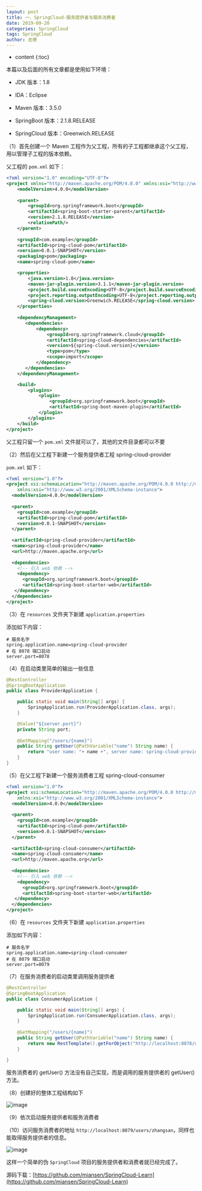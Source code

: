 ```yaml
---
layout: post
title: 一、SpringCloud-服务提供者与服务消费者
date: 2019-09-20
categories: SpringCloud
tags: SpringCloud
author: 龙德
---
```


* content
{:toc}

本篇以及后面的所有文章都是使用如下环境：

- JDK 版本：1.8

- IDA：Eclipse

- Maven 版本：3.5.0

- SpringBoot 版本：2.1.8.RELEASE

- SpringCloud 版本：Greenwich.RELEASE

（1）首先创建一个 Maven 工程作为父工程，所有的子工程都继承这个父工程，用以管理子工程的版本依赖。

父工程的 `pom.xml` 如下：

```xml
<?xml version="1.0" encoding="UTF-8"?>
<project xmlns="http://maven.apache.org/POM/4.0.0" xmlns:xsi="http://www.w3.org/2001/XMLSchema-instance" xsi:schemaLocation="http://maven.apache.org/POM/4.0.0 https://maven.apache.org/xsd/maven-4.0.0.xsd">
	<modelVersion>4.0.0</modelVersion>
	
	<parent>
		<groupId>org.springframework.boot</groupId>
		<artifactId>spring-boot-starter-parent</artifactId>
		<version>2.1.8.RELEASE</version>
		<relativePath/>
	</parent>
	
	<groupId>com.example</groupId>
	<artifactId>spring-cloud-pom</artifactId>
	<version>0.0.1-SNAPSHOT</version>
	<packaging>pom</packaging>
	<name>spring-cloud-pom</name>

	<properties>
		<java.version>1.8</java.version>
		<maven-jar-plugin.version>3.1.1</maven-jar-plugin.version>
		<project.build.sourceEncoding>UTF-8</project.build.sourceEncoding>
		<project.reporting.outputEncoding>UTF-8</project.reporting.outputEncoding>
		<spring-cloud.version>Greenwich.RELEASE</spring-cloud.version>
	</properties>
	
	<dependencyManagement>
	   <dependencies>
	       <dependency>
	           <groupId>org.springframework.cloud</groupId>
	           <artifactId>spring-cloud-dependencies</artifactId>
	           <version>${spring-cloud.version}</version>
	           <type>pom</type>
	           <scope>import</scope>
	       </dependency>
	   </dependencies>
	</dependencyManagement>

	<build>
		<plugins>
			<plugin>
				<groupId>org.springframework.boot</groupId>
				<artifactId>spring-boot-maven-plugin</artifactId>
			</plugin>
		</plugins>
	</build>
</project>
```

父工程只留一个 `pom.xml` 文件就可以了，其他的文件目录都可以不要

（2）然后在父工程下新建一个服务提供者工程 spring-cloud-provider

`pom.xml` 如下：

```xml
<?xml version="1.0"?>
<project xsi:schemaLocation="http://maven.apache.org/POM/4.0.0 http://maven.apache.org/xsd/maven-4.0.0.xsd" xmlns="http://maven.apache.org/POM/4.0.0"
    xmlns:xsi="http://www.w3.org/2001/XMLSchema-instance">
  <modelVersion>4.0.0</modelVersion>
  
  <parent>
    <groupId>com.example</groupId>
    <artifactId>spring-cloud-pom</artifactId>
    <version>0.0.1-SNAPSHOT</version>
  </parent>
  
  <artifactId>spring-cloud-provider</artifactId>
  <name>spring-cloud-provider</name>
  <url>http://maven.apache.org</url>
  
  <dependencies>
  	<!-- 引入 web 依赖 -->
  	<dependency>
      <groupId>org.springframework.boot</groupId>
      <artifactId>spring-boot-starter-web</artifactId>
   </dependency>
  </dependencies>
</project>
```

（3）在 `resources` 文件夹下新建 `application.properties`

添加如下内容：

```
# 服务名字
spring.application.name=spring-cloud-provider
# 在 8078 端口启动
server.port=8078
```

（4）在启动类里简单的输出一些信息

```java
@RestController
@SpringBootApplication
public class ProviderApplication {

	public static void main(String[] args) {
		SpringApplication.run(ProviderApplication.class, args);
	}

	@Value("${server.port}")
    private String port;
	
	@GetMapping("/users/{name}")
	public String getUser(@PathVariable("name") String name) {
		return "user name: "+ name +", server name: spring-cloud-provider, port: " + port;
	}
}
```

（5）在父工程下新建一个服务消费者工程 spring-cloud-consumer

```xml
<?xml version="1.0"?>
<project xsi:schemaLocation="http://maven.apache.org/POM/4.0.0 http://maven.apache.org/xsd/maven-4.0.0.xsd" xmlns="http://maven.apache.org/POM/4.0.0"
    xmlns:xsi="http://www.w3.org/2001/XMLSchema-instance">
  <modelVersion>4.0.0</modelVersion>
  
  <parent>
    <groupId>com.example</groupId>
    <artifactId>spring-cloud-pom</artifactId>
    <version>0.0.1-SNAPSHOT</version>
  </parent>
  
  <artifactId>spring-cloud-consumer</artifactId>
  <name>spring-cloud-consumer</name>
  <url>http://maven.apache.org</url>
  
  <dependencies>
  	<!-- 引入 web 依赖 -->
  	<dependency>
      <groupId>org.springframework.boot</groupId>
      <artifactId>spring-boot-starter-web</artifactId>
   </dependency>
  </dependencies>
</project>
```

（6）在 `resources` 文件夹下新建 `application.properties`

添加如下内容：

```
# 服务名字
spring.application.name=spring-cloud-consumer
# 在 8079 端口启动
server.port=8079
```

（7）在服务消费者的启动类里调用服务提供者

```java
@RestController
@SpringBootApplication
public class ConsumerApplication {

	public static void main(String[] args) {
		SpringApplication.run(ConsumerApplication.class, args);
	}
	
	@GetMapping("/users/{name}")
	public String getUser(@PathVariable("name") String name) {
		return new RestTemplate().getForObject("http://localhost:8078/users/" + name, String.class);
	}

}
```

服务消费者的 getUser() 方法没有自己实现，而是调用的服务提供者的 getUser() 方法。

（8）创建好的整体工程结构如下

![image](https://miansen.wang/assets/20190920171238.png)

（9）依次启动服务提供者和服务消费者

（10）访问服务消费者的地址 `http://localhost:8079/users/zhangsan`，同样也能取得服务提供者的信息。

![image](https://miansen.wang/assets/20190926141752.png)

这样一个简单的伪 `SpringCloud` 项目的服务提供者和消费者就已经完成了。

源码下载：[https://github.com/miansen/SpringCloud-Learn](https://github.com/miansen/SpringCloud-Learn)